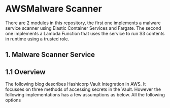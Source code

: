 # AWSMalware Scanner

There are 2 modules in this repository, the first one implements a malware service scanner using Elastic Container Services and Fargate. The second one implements a Lambda Function that uses the service to run S3 contents in runtime using a trusted role. 

## 1. Malware Scanner Service

## 1.1 Overview
The following blog describes Hashicorp Vault Integration in AWS. It focusses on three methods of accessing secrets in the
Vault. However the following implementations has a few assumptions as below. All the following options 
